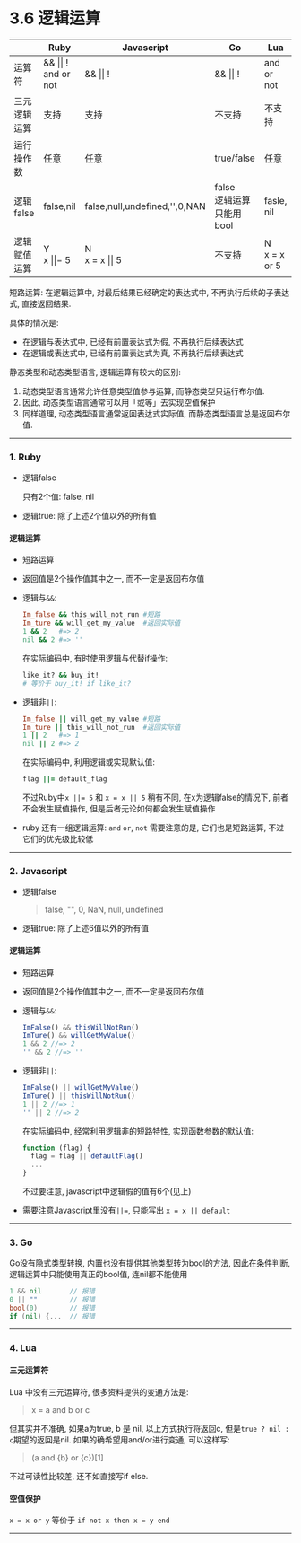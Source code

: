 # 3.6 逻辑运算

|              | Ruby                            | Javascript                    | Go                          | Lua             |
|--------------|---------------------------------|-------------------------------|-----------------------------|-----------------|
| 运算符       | && &#124;&#124; !<br>and or not | && &#124;&#124; !             | && &#124;&#124; !           | and or not      |
| 三元逻辑运算 | 支持                            | 支持                          | 不支持                      | 不支持          |
| 运行操作数   | 任意                            | 任意                          | true/false                  | 任意            |
| 逻辑false    | false,nil                       | false,null,undefined,'',0,NAN | false<br>逻辑运算只能用bool | fasle, nil      |
| 逻辑赋值运算 | Y<br>x &#124;&#124;= 5          | N<br>x = x &#124;&#124; 5     | 不支持                      | N<br>x = x or 5 |


短路运算: 在逻辑运算中, 对最后结果已经确定的表达式中, 不再执行后续的子表达式, 直接返回结果. 

具体的情况是:
* 在逻辑与表达式中, 已经有前置表达式为假, 不再执行后续表达式
* 在逻辑或表达式中, 已经有前置表达式为真, 不再执行后续表达式

静态类型和动态类型语言, 逻辑运算有较大的区别:

1. 动态类型语言通常允许任意类型值参与运算, 而静态类型只运行布尔值.
2. 因此, 动态类型语言通常可以用「或等」去实现空值保护
3. 同样道理, 动态类型语言通常返回表达式实际值, 而静态类型语言总是返回布尔值.

---

### 1. Ruby

* 逻辑false

  只有2个值: false, nil

* 逻辑true: 除了上述2个值以外的所有值

#### 逻辑运算

* 短路运算
* 返回值是2个操作值其中之一, 而不一定是返回布尔值

* 逻辑与`&&`:
  ```ruby
  Im_false && this_will_not_run #短路
  Im_ture && will_get_my_value  #返回实际值
  1 && 2   #=> 2
  nil && 2 #=> ''
  ```

  在实际编码中, 有时使用逻辑与代替if操作:
  ```ruby
  like_it? && buy_it!
  # 等价于 buy_it! if like_it?
  ```

* 逻辑非`||`:
  ```ruby
  Im_false || will_get_my_value #短路
  Im_ture || this_will_not_run  #返回实际值
  1 || 2   #=> 1
  nil || 2 #=> 2
  ```

  在实际编码中, 利用逻辑或实现默认值:

  ```ruby
  flag ||= default_flag
  ```

  不过Ruby中`x ||= 5` 和 `x = x || 5` 稍有不同, 在x为逻辑false的情况下, 前者不会发生赋值操作, 但是后者无论如何都会发生赋值操作

* ruby 还有一组逻辑运算: `and` `or`, `not` 需要注意的是, 它们也是短路运算, 不过它们的优先级比较低

---

### 2. Javascript

* 逻辑false

  > false, "", 0, NaN, null, undefined

* 逻辑true: 除了上述6值以外的所有值

#### 逻辑运算

* 短路运算
* 返回值是2个操作值其中之一, 而不一定是返回布尔值

* 逻辑与`&&`:
  ```javascript
  ImFalse() && thisWillNotRun()
  ImTure() && willGetMyValue()
  1 && 2 //=> 2
  '' && 2 //=> ''
  ```

* 逻辑非`||`:

  ```javascript
  ImFalse() || willGetMyValue()
  ImTure() || thisWillNotRun()
  1 || 2 //=> 1
  '' || 2 //=> 2
  ```

  在实际编码中, 经常利用逻辑非的短路特性, 实现函数参数的默认值:

  ```javascript
  function (flag) {
    flag = flag || defaultFlag()
    ...
  }
  ```

  不过要注意, javascript中逻辑假的值有6个(见上)

* 需要注意Javascript里没有`||=`, 只能写出 `x = x || default`

---

### 3. Go

Go没有隐式类型转换, 内置也没有提供其他类型转为bool的方法, 因此在条件判断, 逻辑运算中只能使用真正的bool值, 连nil都不能使用

```go
1 && nil       // 报错
0 || ""        // 报错
bool(0)        // 报错
if (nil) {...  // 报错
```

---

### 4. Lua

#### 三元运算符

Lua 中没有三元运算符, 很多资料提供的变通方法是:

> x = a and b or c

但其实并不准确, 如果a为true, b 是 nil, 以上方式执行将返回c, 但是`true ? nil : c`期望的返回是nil. 如果的确希望用and/or进行变通, 可以这样写:

> (a and {b} or {c})[1]

不过可读性比较差, 还不如直接写if else.

#### 空值保护

`x = x or y` 等价于 `if not x then x = y end`

---
